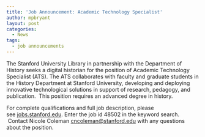 ```yaml
---
title: 'Job Announcement: Academic Technology Specialist'
author: mpbryant
layout: post
categories:
  - News
tags:
  - job announcements
---
```

The Stanford University Library in partnership with the Department of History seeks a digital historian for the position of Academic Technology Specialist (ATS). The ATS collaborates with faculty and graduate students in the History Department at Stanford University, developing and deploying innovative technological solutions in support of research, pedagogy, and publication.  This position requires an advanced degree in history.

For complete qualifications and full job description, please see <a href="http://jobs.stanford.edu/" target="_blank">jobs.stanford.edu</a>. Enter the job id 48502 in the keyword search.  Contact Nicole Coleman <a href="mailto:cncoleman@stanford.edu" target="_blank">cncoleman@stanford.edu</a><wbr> with any questions about the position.</wbr>
